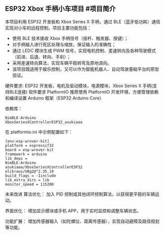 ESP32 Xbox 手柄小车项目
#项目简介
----
本项目利用 ESP32 开发板和 Xbox Series X 手柄，通过 BLE（蓝牙低功耗）通信实现对小车的远程控制。项目主要功能包括：
- 使用 BLE 技术接收 Xbox 手柄信号（摇杆、触发器、按键）；
- 对手柄输入进行死区处理与缩放，保证输入的准确性；
- 通过 LEDC 模块生成 PWM 信号，实现电机控制、差速转向及各种驾驶模式（前进、后退、转向、手刹）；
- 采用差速转向算法，实现车辆平稳转弯及原地调向。
- 该项目既适用于娱乐控制，又可以作为智能机器人、自动驾驶基础平台的原型验证。

硬件要求:
ESP32 开发板，电机及驱动模块，电源模块，Xbox Series X 手柄(支持BLE连接)
软件要求
PlatformIO
推荐使用 PlatformIO 开发环境，方便管理依赖和编译设置
Arduino 框架（ESP32 Arduino Core）

依赖库：

	NimBLE-Arduino
	XboxSeriesXControllerESP32_asukiaaa


在 platformio.ini 中示例配置如下：
	
	[env:esp-wrover-kit]
	platform = espressif32
	board = esp-wrover-kit
	framework = arduino
	lib_deps =
    NimBLE-Arduino
    asukiaaa/XboxSeriesXControllerESP32
    olikraus/U8g2@^2.35.19
	build_flags = -Iinclude
	lib_extra_dirs = lib
	monitor_speed = 115200


未来改进
算法优化：
加入 PID 控制或其他闭环控制算法，以获得更平稳的车辆运动。

界面优化：
增加显示模块或手机 APP，用于实时监控和调整车辆状态。

功能扩展：
增加传感器输入（如陀螺仪、距离传感器），实现自动避障及路径规划等功能。
